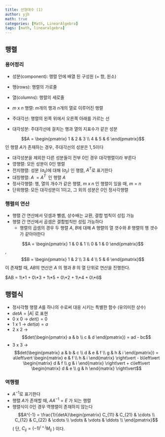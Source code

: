 ```yaml
---
title: 선형대수 (1)
author: yjh
math: true
categories: [Math, LinearAlgebra]
tags: [math, linearalgebra]
---
```


## 행렬

### 용어정리

- 성분(component): 행렬 안에 배열 된 구성원 (= 항, 원소)
- 행(rows): 행렬의 가로줄
- 열(columns): 행렬의 세로줄
- $m$ x $n$ 행렬: $m$개의 행과 $n$개의 열로 이루어진 행렬
- 주대각선: 행렬의 왼쪽 위에서 오른쪽 아래를 가르는 선

- 대각성분: 주대각선에 걸치는 행과 열의 지표수가 같은 성분

$$A = \begin{pmatrix}
    1 & 2 & 3 \\
    4 & 5 & 6
\end{pmatrix}$$ 인 행렬 $A$가 존재하는 경우, 주대각선의 성분은 $1, 5$이다

- 대각성분을 제외한 다른 성분들이 전부 $0$인 경우 대각행렬이라 부른다
- 영행렬: 모든 성분이 $0$인 행렬
- 전치행렬: 성분 $(a_{ij})$에 대해 $(a_{ji})$ 인 행렬, $A^{T}$로 표기한다
- 대칭행렬: $A\;=A^{T}\;$ 인 행렬 $A$
- 정사각행렬: 행, 열의 개수가 같은 행렬, $m$ x $n$ 인 행렬이 있을 때, $m = n$
- 단위행렬: 모든 대각성분이 $1$이고, 그 외의 성분은 $0$인 정사각행렬

### 행렬의 연산

- 행렬 간 연산에서 덧셈과 뺄셈, 상수배는 교환, 결합 법칙이 성립 가능
- 행렬 간 연산에서 곱셈은 결합법칙만 성립 가능하다
  - 행렬의 곱셈의 경우 두 행렬 $A$, $B$에 대해 $A$ 행렬의 열 갯수와 $B$ 행렬의 행 갯수가 같아야한다

$$A = \begin{pmatrix}
    1 & 0 & 1 \\
    0 & 1 & 0
\end{pmatrix}$$, $$B = \begin{pmatrix}
    1 & 2 \\
    3 & 4 \\
    5 & 6
\end{pmatrix}$$ 이 존재할 때, $AB$의 연산은 $A$ 의 행과 $B$ 의 열 단위로 연산을 진행한다.

$AB = 1\*1 + 0\*3 + 1\*5 + 0\*2 + 1\*4 + 0\*6$

## 행렬식

- 정사각형 행렬 $A$를 하나의 수로써 대응 시키는 특별한 함수 (유의미한 상수)
- $detA = \left\vert A \right\vert$ 로 표현
- $0$ x $0$ -> $det() = 0$
- $1$ x $1$ -> $det(a) = a$
- $2$ x $2$ -> $$det(\begin{pmatrix}
    a & b \\
    c & d
\end{pmatrix}) = ad - bc$$
- $3$ x $3$ -> $$det(\begin{pmatrix}
    a & b & c \\
    d & e & f \\
    g & h & i
\end{pmatrix}) = a\left\vert \begin{matrix}
    e & f \\
    h & i
\end{matrix} \right\vert - b\left\vert \begin{matrix}
    d & f \\
    g & i
\end{matrix} \right\vert + c\left\vert \begin{matrix}
    d & e \\ g & h
\end{matrix} \right\vert$$

### 역행렬

- $A^{-1}$로 표기한다
- 행렬 $A$가 존재할 때, $AA^{-1} = E$ 가 되는 행렬 
- 행렬식이 $0$인 경우 역행렬이 존재하지 않는다
$$A^{-1} = \frac{1}{detA}\begin{pmatrix}
    C_{11} & C_{21} & \cdots \\
    C_{12} & C_{22} & \cdots \\
    \vdots & \vdots & \ddots \\
\end{pmatrix}$$ $($ 단, $C_{ij} = (-1)^{i+j}M_{ij}$ $)$ 이다.
